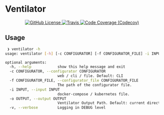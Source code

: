 # Ventilator

<p align="center">
    <a href="https://github.com/up9inc/ventilator/blob/master/LICENSE">
        <img alt="GitHub License" src="https://img.shields.io/github/license/up9inc/mockintosh?logo=GitHub&style=flat-square">
    </a>
<a href="https://travis-ci.com/github/up9inc/ventilator/builds/">
        <img alt="Travis" src="https://img.shields.io/travis/up9inc/ventilator?logo=Travis&style=flat-square">
    </a>
<a href="https://codecov.io/gh/up9inc/ventilator">
        <img alt="Code Coverage (Codecov)" src="https://img.shields.io/codecov/c/github/up9inc/ventilator?logo=Codecov&style=flat-square">
    </a>
</p>                                                             

## Usage
```bash
 ❯ ventilator -h                                                    
usage: ventilator [-h] [-c CONFIGURATOR] [-f CONFIGURATOR_FILE] -i INPUT [-o OUTPUT] [-v]

optional arguments:
  -h, --help            show this help message and exit
  -c CONFIGURATOR, --configurator CONFIGURATOR
                        web / cli / file. Default: CLI
  -f CONFIGURATOR_FILE, --configurator_file CONFIGURATOR_FILE
                        The path of the configurator file.
  -i INPUT, --input INPUT
                        docker-compose / kubernetes file.
  -o OUTPUT, --output OUTPUT
                        Ventilator Output Path. Default: current directory
  -v, --verbose         Logging in DEBUG level
```
